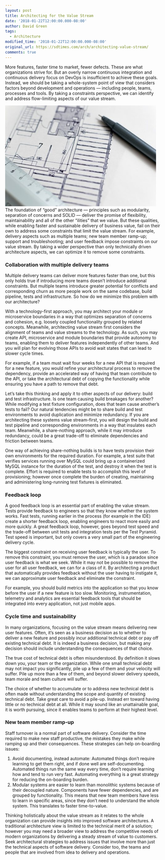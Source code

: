 ```yaml
---
layout: post
title: Architecting for the Value Stream
date: '2018-01-22T12:00:00.000-08:00'
author: David Green
tags:
  - Architecture
modified_time: '2018-01-22T12:00:00.000-08:00'
original_url: https://sdtimes.com/arch/architecting-value-stream/
comments: true
---
```


More features, faster time to market, fewer defects.  These are what organizations strive for. But an overly narrow continuous integration and continuous delivery focus on DevOps is insufficient to achieve these goals. Instead, we should be taking a whole-system point of view that considers factors beyond development and operations — including people, teams, processes and tools.  By taking a constraints perspective, we can identify and address flow-limiting aspects of our value stream.

<img src="/images/blog/2018-01/software-architecture.jpeg" class="pull-right img-responsive"/> 
The foundation of “good” architecture — principles such as modularity, separation of concerns and SOLID — deliver the promise of flexibility, maintainability and all of the other “ilities” that we value.  But these qualities, while enabling faster and sustainable delivery of business value, fail on their own to address some constraints that limit the value stream.  For example, delivery aspects such as multiple teams; new team member ramp-up; support and troubleshooting; and user feedback impose constraints on our value stream.  By taking a wider perspective than only technically driven architecture aspects, we can optimize it to remove some constraints.

### Collaboration with multiple delivery teams

Multiple delivery teams can deliver more features faster than one, but this only holds true if introducing more teams doesn’t introduce additional constraints.  But multiple teams introduce greater potential for conflicts and corresponding churn as more people work on the same codebase, build pipeline, tests and infrastructure.  So how do we minimize this problem with our architecture?

With a technology-first approach, you may architect your module or microservice boundaries in a way that optimizes separation of concerns and cohesion, e.g. loosely coupled functionality grouped by related concepts. Meanwhile, architecting value stream first considers the alignment of teams and value streams to the technology. As such, you may create API, microservice and module boundaries that provide autonomy to teams, enabling them to deliver features independently of other teams. And you will plan for evolving those APIs to avoid wait states that can lead to slower cycle times.

For example, if a team must wait four weeks for a new API that is required for a new feature, you would refine your architectural process to remove the dependency, provide an accelerated way of having that team contribute to the API, or take the architectural debt of copying the functionality while ensuring you have a path to remove that debt.

Let’s take this thinking and apply it to other aspects of our delivery: build and test infrastructure.  Is one team causing build breakages for another?  While modifying a test fixture configuration, does that team cause another’s tests to fail?  Our natural tendencies might be to share build and test environments to avoid duplication and minimize redundancy.  If you are architecting these systems value stream-first, you will design the build and test pipeline and corresponding environments in a way that insulates each team. Meanwhile, a share-nothing approach, while it may introduce redundancy, could be a great trade-off to eliminate dependencies and friction between teams.

One way of achieving share-nothing builds is to have tests provision their own environments for the required duration.  For example, a test suite that verifies services running over MySQL could bring up a containerized MySQL instance for the duration of the test, and destroy it when the test is complete.  Effort is required to enable tests to accomplish this level of provisioning; however once complete the burden of creating, maintaining and administering long-running test fixtures is eliminated.

### Feedback loop

A good feedback loop is an essential part of enabling the value stream.  Tests provide feedback to engineers so that they know whether the system works.  Fast tests, running earlier in the process (for example in the IDE) create a shorter feedback loop, enabling engineers to react more easily and more quickly.  A great feedback loop, however, goes beyond test speed and the trade-off between unit tests and integration tests per the Test Pyramid.  Test speed is important, but only covers a very small part of the engineering delivery cycle.

The biggest constraint on receiving user feedback is typically the user. To remove this constraint, you must remove the user, which is a paradox since user feedback is what we seek.  While it may not be possible to remove the user for all user feedback, we can for a class of it.  By architecting a product that automatically provides feedback without the user having to instigate it, we can approximate user feedback and eliminate the constraint.

For example, you should build metrics into the application so that you know before the user if a new feature is too slow.  Monitoring, instrumentation, telemetry and analytics are essential feedback tools that should be integrated into every application, not just mobile apps.

### Cycle time and sustainability

In many organizations, focusing on the value stream means delivering new user features. Often, it’s seen as a business decision as to whether to deliver a new feature and possibly incur additional technical debt or pay off existing technical debt. It is indeed a business decision, but making any decision should include understanding the consequences of that choice.

The true cost of technical debt is often misunderstood. By definition it slows down you, your team or the organization. While one small technical debt may not impact you significantly, pile up a few of them and your velocity will suffer. Pile up more than a few of them, and beyond slower delivery speeds, team morale and team culture will suffer.

The choice of whether to accumulate or to address new technical debt is often made without understanding the scope and quantity of existing technical debt. Take great care to avoid a pile-up. Instead err toward having little or no technical debt at all. While it may sound like an unattainable goal, it is worth pursuing, since it enables teams to perform at their highest level.

### New team member ramp-up

Staff turnover is a normal part of software delivery. Consider the time required to make new staff productive, the mistakes they make while ramping up and their consequences. These strategies can help on-boarding issues:

1. Avoid documenting, instead automate: Automated things don’t require learning to get them right, and if done well are self-documenting. Automated things run the same way every time, don’t require learning how and tend to run very fast. Automating everything is a great strategy for reducing the on-boarding burden.
2. Modular systems are easier to learn than monolithic systems because of their decoupled nature. Components have fewer dependencies, and are grouped by functionality. This means that new team members have less to learn in specific areas, since they don’t need to understand the whole system. This translates to faster time-to-value.

Thinking holistically about the value stream as it relates to the whole organization can provide insights into improved software architectures. A traditional architecture view is limited to the technical merit of a solution; however you may need a broader view to address the competitive needs of modern organizations by delivering a steady stream of value to customers.  Seek architectural strategies to address issues that involve more than just the technical aspects of software delivery. Consider too, the teams and people that are involved from idea to delivery and operations.
